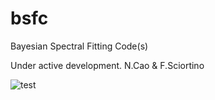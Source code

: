 # bsfc
Bayesian Spectral Fitting Code(s)

Under active development. 
N.Cao & F.Sciortino

![test](https://user-images.githubusercontent.com/25516628/50047623-0bcbc780-0087-11e9-9c52-3733b9a4f9e6.png)

 
